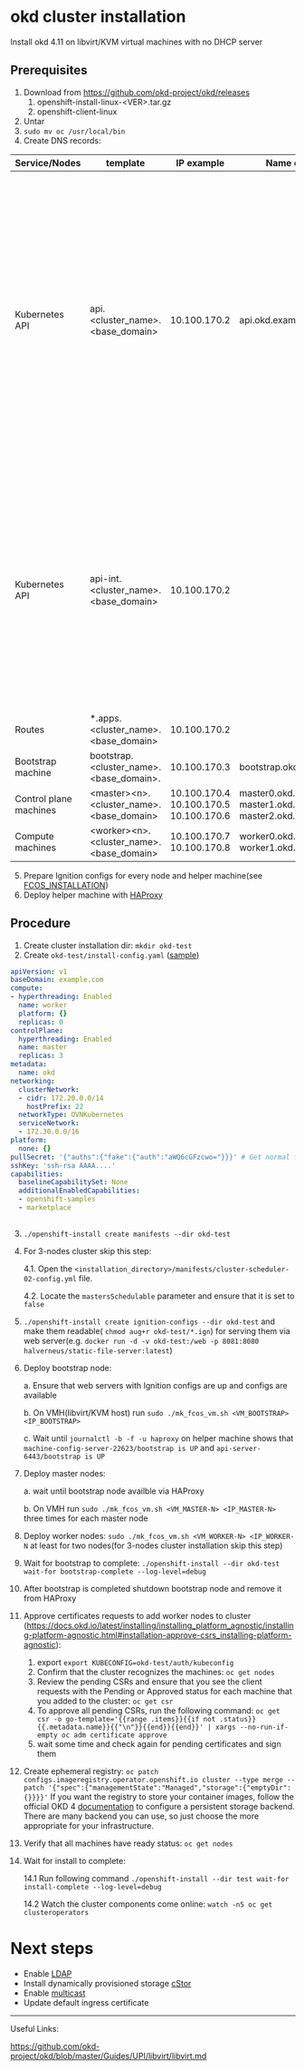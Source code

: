 # okd cluster installation

Install okd 4.11 on libvirt/KVM virtual machines with no DHCP server

## Prerequisites

1.  Download from https://github.com/okd-project/okd/releases
    1.  openshift-install-linux-&lt;VER&gt;.tar.gz 
    2.  openshift-client-linux
2.  Untar
3.  `sudo mv oc /usr/local/bin`
4.  Create DNS records:

| Service/Nodes | template | IP example | Name example |     |
| --- | --- | --- | --- | --- |
| Kubernetes API | api.&lt;cluster\_name&gt;.&lt;base\_domain&gt; | 10.100.170.2 | api.okd.example.com | A DNS A/AAAA or CNAME record, and a DNS PTR record, to identify the API load balancer. These records must be resolvable by both clients external to the cluster and from all the nodes within the cluster. |
| Kubernetes API | api-int.&lt;cluster\_name&gt;.&lt;base\_domain&gt; | 10.100.170.2 |     | A DNS A/AAAA or CNAME record, and a DNS PTR record, to internally identify the API load balancer. These records must be resolvable from all the nodes within the cluster. |
| Routes | *.apps.&lt;cluster\_name&gt;.&lt;base\_domain&gt; | 10.100.170.2 |     |     |
| Bootstrap machine | bootstrap.&lt;cluster\_name&gt;.&lt;base\_domain&gt;. | 10.100.170.3 | bootstrap.okd.example.com |     |
| Control plane machines | &lt;master&gt;&lt;n&gt;.&lt;cluster\_name&gt;.&lt;base\_domain&gt; | 10.100.170.4<br>10.100.170.5<br>10.100.170.6 | master0.okd.example.com<br>master1.okd.example.com<br>master2.okd.example.com |     |
| Compute machines | &lt;worker&gt;&lt;n&gt;.&lt;cluster\_name&gt;.&lt;base\_domain&gt; | 10.100.170.7<br>10.100.170.8 | worker0.okd.example.com<br>worker1.okd.example.com |     |

5.   Prepare Ignition configs for every node and helper machine(see [FCOS_INSTALLATION](FCOS.md))
6.   Deploy helper machine with [HAProxy](HAProxy.md)

## Procedure

1. Create cluster installation dir:
    `mkdir okd-test`
2. Create `okd-test/install-config.yaml` ([sample](https://docs.okd.io/latest/installing/installing_platform_agnostic/installing-platform-agnostic.html#installation-bare-metal-config-yaml_installing-platform-agnostic))

```YAML
apiVersion: v1
baseDomain: example.com
compute: 
- hyperthreading: Enabled 
  name: worker
  platform: {}
  replicas: 0 
controlPlane: 
  hyperthreading: Enabled 
  name: master
  replicas: 3 
metadata:
  name: okd 
networking:
  clusterNetwork:
  - cidr: 172.20.0.0/14 
    hostPrefix: 22 
  networkType: OVNKubernetes
  serviceNetwork: 
  - 172.30.0.0/16
platform:
  none: {} 
pullSecret: '{"auths":{"fake":{"auth":"aWQ6cGFzcwo="}}}' # Get normal from RedHat(https://console.redhat.com/openshift/downloads)
sshKey: 'ssh-rsa AAAA....' 
capabilities:
  baselineCapabilitySet: None
  additionalEnabledCapabilities:
  - openshift-samples
  - marketplace
 
```
3. `./openshift-install create manifests --dir okd-test`
4. For 3-nodes cluster skip this step:

	4.1. Open the `<installation_directory>/manifests/cluster-scheduler-02-config.yml` file.

	4.2. Locate the `mastersSchedulable` parameter and ensure that it is set to `false`

5. `./openshift-install create ignition-configs --dir okd-test` and make them readable( `chmod aug+r okd-test/*.ign`) for serving them via web server(e.g. `docker run -d -v okd-test:/web -p 8081:8080 halverneus/static-file-server:latest`)
6. Deploy bootstrap node:

	a. Ensure that web servers with Ignition configs are up and configs are available

	b. On VMH(libvirt/KVM host) run `sudo ./mk_fcos_vm.sh <VM_BOOTSTRAP> <IP_BOOTSTRAP>`

	c. Wait until `journalctl -b -f -u haproxy` on helper machine shows that `machine-config-server-22623/bootstrap is UP` and `api-server-6443/bootstrap is UP`

7. Deploy master nodes:

	a. wait until bootstrap node availble via HAProxy

	b.  On VMH run `sudo ./mk_fcos_vm.sh <VM_MASTER-N> <IP_MASTER-N>` three times for each master node

8. Deploy worker nodes: `sudo ./mk_fcos_vm.sh <VM_WORKER-N> <IP_WORKER-N` at least for two nodes(for 3-nodes cluster installation skip this step)
9. Wait for bootstrap to complete:
`./openshift-install --dir okd-test wait-for bootstrap-complete --log-level=debug`
10. After bootstrap is completed shutdown bootstrap node and remove it from HAProxy
11. Approve certificates requests to add worker nodes to cluster (https://docs.okd.io/latest/installing/installing_platform_agnostic/installing-platform-agnostic.html#installation-approve-csrs_installing-platform-agnostic):
	1. export `export KUBECONFIG=okd-test/auth/kubeconfig`
	2. Confirm that the cluster recognizes the machines:
	`oc get nodes`
	2. Review the pending CSRs and ensure that you see the client requests with the Pending or Approved status for each machine that you added to the cluster:
	`oc get csr`
	3. To approve all pending CSRs, run the following command:
	`oc get csr -o go-template='{{range .items}}{{if not .status}}{{.metadata.name}}{{"\n"}}{{end}}{{end}}' | xargs --no-run-if-empty oc adm certificate approve`
	4. wait some time and check again for pending certificates and sign them
12. Create ephemeral registry:
`oc patch configs.imageregistry.operator.openshift.io cluster --type merge --patch '{"spec":{"managementState":"Managed","storage":{"emptyDir":{}}}}'`
If you want the registry to store your container images, follow the official OKD 4 [documentation](https://docs.okd.io/latest/registry/configuring_registry_storage/configuring-registry-storage-baremetal.html) to configure a persistent storage backend. There are many backend you can use, so just choose the more appropriate for your infrastructure.
13. Verify that all machines have ready status:
`oc get nodes`
14. Wait for install to complete:

    14.1 Run following command
`./openshift-install --dir test wait-for install-complete --log-level=debug`

    14.2 Watch the cluster components come online:
`watch -n5 oc get clusteroperators`


# Next steps

- Enable [LDAP](ldap-sync/README.md)
- Install dynamically provisioned storage [cStor](openebs/INSTALL.md)
- Enable [multicast](multicast.md)
- Update default ingress certificate


----
Useful Links:

https://github.com/okd-project/okd/blob/master/Guides/UPI/libvirt/libvirt.md



